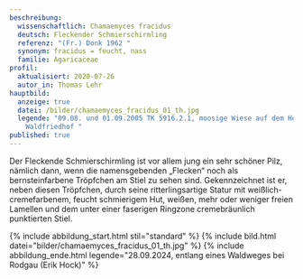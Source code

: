 ```yaml
---
beschreibung:
  wissenschaftlich: Chamaemyces fracidus
  deutsch: Fleckender Schmierschirmling
  referenz: "(Fr.) Donk 1962 "
  synonym: fracidus = feucht, nass
  familie: Agaricaceae
profil:
  aktualisiert: 2020-07-26
  autor_in: Thomas Lehr
hauptbild:
  anzeige: true
  datei: /bilder/chamaemyces_fracidus_01_th.jpg
  legende: "09.08. und 01.09.2005 TK 5916.2.1, moosige Wiese auf dem Hofheimer
    Waldfriedhof "
published: true
---
```

Der Fleckende Schmierschirmling ist vor allem jung ein sehr schöner Pilz, nämlich dann, wenn die namensgebenden „Flecken“ noch als bernsteinfarbene Tröpfchen am Stiel zu sehen sind. Gekennzeichnet ist er, neben diesen Tröpfchen, durch seine ritterlingsartige Statur mit weißlich-cremefarbenem, feucht schmierigem Hut, weißen, mehr oder weniger freien Lamellen und dem unter einer faserigen Ringzone cremebräunlich punktierten Stiel.

{% include abbildung_start.html stil="standard" %}
{% include bild.html datei="bilder/chamaemyces_fracidus_01_th.jpg" %}
{% include abbildung_ende.html legende="28.09.2024, entlang eines Waldweges bei Rodgau (Erik Hock)" %}